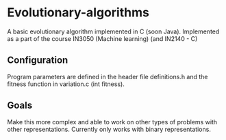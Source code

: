# Evolutionary-algorithms
 A basic evolutionary algorithm implemented in C (soon Java).
 Implemented as a part of the course IN3050 (Machine learning) (and IN2140 - C)

## Configuration
 Program parameters are defined in the header file definitions.h
 and the fitness function in variation.c (int fitness).


## Goals
 Make this more complex and able to work on other types of problems with other representations.
 Currently only works with binary representations.
